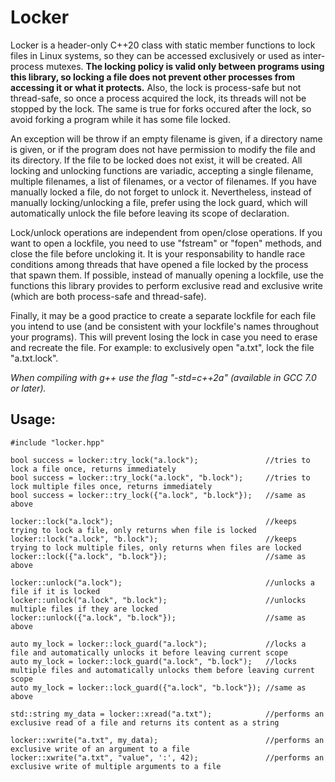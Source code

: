 # Locker

Locker is a header-only C++20 class with static member functions to lock files in Linux systems, so they can be accessed exclusively or used as inter-process mutexes. **The locking policy is valid only between programs using this library, so locking a file does not prevent other processes from accessing it or what it protects.** Also, the lock is process-safe but not thread-safe, so once a process acquired the lock, its threads will not be stopped by the lock. The same is true for forks occured after the lock, so avoid forking a program while it has some file locked.

An exception will be throw if an empty filename is given, if a directory name is given, or if the program does not have permission to modify the file and its directory. If the file to be locked does not exist, it will be created. All locking and unlocking functions are variadic, accepting a single filename, multiple filenames, a list of filenames, or a vector of filenames. If you have manually locked a file, do not forget to unlock it. Nevertheless, instead of manually locking/unlocking a file, prefer using the lock guard, which will automatically unlock the file before leaving its scope of declaration.

Lock/unlock operations are independent from open/close operations. If you want to open a lockfile, you need to use "fstream" or "fopen" methods, and close the file before uncloking it. It is your responsability to handle race conditions among threads that have opened a file locked by the process that spawn them. If possible, instead of manually opening a lockfile, use the functions this library provides to perform exclusive read and exclusive write (which are both process-safe and thread-safe).

Finally, it may be a good practice to create a separate lockfile for each file you intend to use (and be consistent with your lockfile's names throughout your programs). This will prevent losing the lock in case you need to erase and recreate the file. For example: to exclusively open "a.txt", lock the file "a.txt.lock".

*When compiling with g++ use the flag "-std=c++2a" (available in GCC 7.0 or later).*

## Usage:

    #include "locker.hpp"

    bool success = locker::try_lock("a.lock");               //tries to lock a file once, returns immediately
    bool success = locker::try_lock("a.lock", "b.lock");     //tries to lock multiple files once, returns immediately
    bool success = locker::try_lock({"a.lock", "b.lock"});   //same as above

    locker::lock("a.lock");                                  //keeps trying to lock a file, only returns when file is locked
    locker::lock("a.lock", "b.lock");                        //keeps trying to lock multiple files, only returns when files are locked
    locker::lock({"a.lock", "b.lock"});                      //same as above

    locker::unlock("a.lock");                                //unlocks a file if it is locked
    locker::unlock("a.lock", "b.lock");                      //unlocks multiple files if they are locked
    locker::unlock({"a.lock", "b.lock"});                    //same as above

    auto my_lock = locker::lock_guard("a.lock");             //locks a file and automatically unlocks it before leaving current scope
    auto my_lock = locker::lock_guard("a.lock", "b.lock");   //locks multiple files and automatically unlocks them before leaving current scope
    auto my_lock = locker::lock_guard({"a.lock", "b.lock"}); //same as above

    std::string my_data = locker::xread("a.txt");            //performs an exclusive read of a file and returns its content as a string
    
    locker::xwrite("a.txt", my_data);                        //performs an exclusive write of an argument to a file
    locker::xwrite("a.txt", "value", ':', 42);               //performs an exclusive write of multiple arguments to a file
